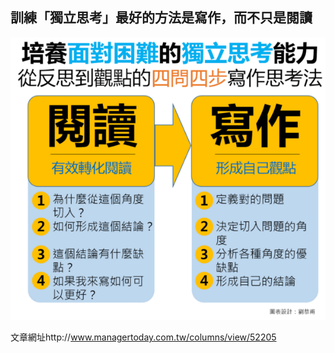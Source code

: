 ## 訓練「獨立思考」最好的方法是寫作，而不只是閱讀




![](../thinking/img/1.png)

文章網址http://www.managertoday.com.tw/columns/view/52205
